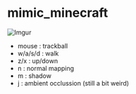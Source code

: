 # mimic_minecraft
![Imgur](https://i.imgur.com/BsT2BFk.jpg)
* mouse : trackball
* w/a/s/d : walk
* z/x : up/down
* n : normal mapping
* m : shadow
* j : ambient occlussion (still a bit weird)
